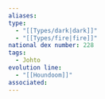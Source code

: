 ```yaml
---
aliases: 
type:
  - "[[Types/dark|dark]]"
  - "[[Types/fire|fire]]"
national dex number: 228
tags:
  - Johto
evolution line:
  - "[[Houndoom]]"
associated:
---
```

